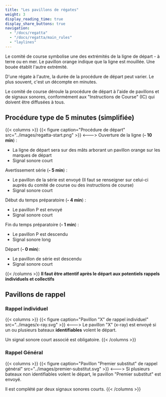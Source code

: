 ```yaml
---
title: "Les pavillons de régates"
weight: 3
display_reading_time: true
display_share_buttons: true
navigation:
  - "/docs/regatta"
  - "/docs/regatta/main_rules"
  - "laylines"
---
```

Le comité de course symbolise une des extrémités de la ligne de départ - à terre ou en mer. Le pavillon orange indique que la ligne est mouillée. Une bouée établit l'autre extrémité.

D'une régate à l'autre, la durée de la procédure de départ peut varier. Le plus souvent, c'est un décompte en minutes.

Le comité de course déroule la procédure de départ à l'aide de pavillons et de signaux sonores, conformément aux "Instructions de Course" (IC) qui doivent être diffusées à tous.

## Procédure type de 5 minutes (simplifiée)

{{< columns >}}
{{< figure caption="Procédure de départ" src="../images/regatta-start.png" >}}
<--->
Ouverture de la ligne (**- 10 min**) :

- La ligne de départ sera sur des mâts arborant un pavillon orange sur les marques de départ
- Signal sonore court

Avertissement série (**- 5 min**) :

- Le pavillon de la série est envoyé (Il faut se renseigner sur celui-ci auprès du comité de course ou des instructions de course)
- Signal sonore court

Début du temps préparatoire (**- 4 min**) :

- Le pavillon P est envoyé
- Signal sonore court

Fin du temps préparatoire (**- 1 min**) :

- Le pavillon P est descendu
- Signal sonore long

Départ (**- 0 min**):

- Le pavillon de série est descendu
- Signal sonore court

{{< /columns >}}
**Il faut être attentif après le départ aux potentiels rappels individuels et collectifs**

## Pavillons de rappel

### Rappel individuel
{{< columns >}}
{{< figure caption="Pavillon \"X\" de rappel individuel" src="../images/x-ray.svg" >}}
<--->
Le pavillon "X" (x-ray) est envoyé si un ou plusieurs bateaux **identifiables** volent le départ.

Un signal sonore court associé est obligatoire.
{{< /columns >}}

### Rappel Général
{{< columns >}}
{{< figure caption="Pavillon \"Premier substitut\" de rappel général" src="../images/premier-substitut.svg" >}}
<--->
Si plusieurs bateaux non identifiables volent le départ, le pavillon "Premier substitut" est envoyé.

Il est complété par deux signaux sonores courts.
{{< /columns >}}
